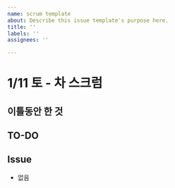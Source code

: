 ```yaml
---
name: scrum template
about: Describe this issue template's purpose here.
title: ''
labels: ''
assignees: ''

---
```


# 1/11 토 - 차 스크럼

## 이틀동안 한 것


## TO-DO


## Issue
- 없음
